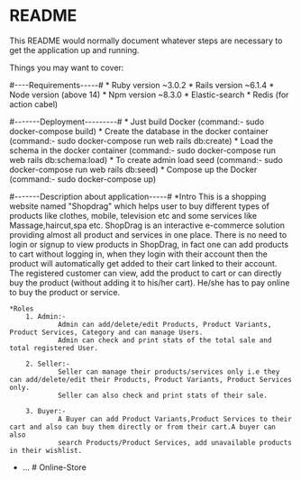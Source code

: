 # README

This README would normally document whatever steps are necessary to get the
application up and running.

Things you may want to cover:

#----Requirements-----#
    * Ruby version ~3.0.2
    * Rails version ~6.1.4
    * Node version (above 14)
    * Npm version ~8.3.0
    * Elastic-search
    * Redis (for action cabel)

#-------Deployment---------#
    * Just build Docker (command:- sudo docker-compose build)
    * Create the database in the docker container (command:- sudo docker-compose run web rails db:create)
    * Load the schema in the docker container (command:- sudo docker-compose run web rails db:schema:load)
    * To create admin load seed (command:- sudo docker-compose run web rails db:seed)
    * Compose up the Docker (command:- sudo docker-compose up)

#-------Description about application-----#
    *Intro
        This is a shopping website named "Shopdrag" which helps user to buy different types of products like clothes, mobile, television etc and some 
        services like Massage,haircut,spa etc. ShopDrag is an interactive e-commerce solution providing almost all product and services in one place.
        There is no need to login or signup to view products in ShopDrag, in fact one can add products to cart without logging in, when they login with 
        their account then the product will automatically get added to their cart linked to their account.
        The registered customer can view, add the product to cart or can directly buy the product (without adding it to his/her cart). 
        He/she has to pay online to buy the product or service.
    
    *Roles
        1. Admin:-
                Admin can add/delete/edit Products, Product Variants, Product Services, Category and can manage Users.
                Admin can check and print stats of the total sale and total registered User.
                
        2. Seller:-
                Seller can manage their products/services only i.e they can add/delete/edit their Products, Product Variants, Product Services only.
                Seller can also check and print stats of their sale.

        3. Buyer:-
                A Buyer can add Product Variants,Product Services to their cart and also can buy them directly or from their cart.A buyer can also 
                search Products/Product Services, add unavailable products in their wishlist.



* ...
#   O n l i n e - S t o r e 
 
 